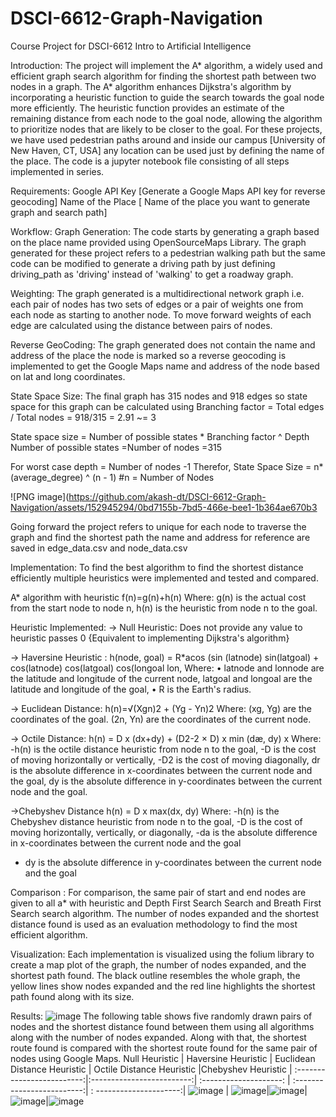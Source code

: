 # DSCI-6612-Graph-Navigation 
Course Project for DSCI-6612 Intro to Artificial Intelligence

Introduction: 
The project will implement the A* algorithm, a widely used and efficient graph search algorithm for finding the shortest path between two nodes in a graph. The A* algorithm enhances Dijkstra's algorithm by incorporating a heuristic function to guide the search towards the goal node more efficiently. The heuristic function provides an estimate of the remaining distance from each node to the goal node, allowing the algorithm to prioritize nodes that are likely to be closer to the goal.
For these projects, we have used pedestrian paths around and inside our campus [University of New Haven, CT, USA] any location can be used just by defining the name of the place. The code is a jupyter notebook file consisting of all steps implemented in series.

Requirements:
Google API Key [Generate a Google Maps API key for reverse geocoding]
Name of the Place [ Name of the place you want to generate graph and search path]

Workflow:
Graph Generation: The code starts by generating a graph based on the place name provided using OpenSourceMaps Library. The graph generated for these project refers to a pedestrian walking path but the same code can be modified to generate a driving path by just defining driving_path as 'driving' instead of 'walking' to get a roadway graph.

Weighting:
The graph generated is a multidirectional network graph i.e. each pair of nodes has two sets of edges or a pair of weights one from each node as starting to another node. To move forward weights of each edge are calculated using the distance between pairs of nodes.

Reverse GeoCoding:
The graph generated does not contain the name and address of the place the node is marked so a reverse geocoding is implemented to get the Google Maps name and address of the node based on lat and long coordinates.

State Space Size:
The final graph has 315 nodes and 918 edges so state space for this graph can be calculated using
Branching factor = Total edges / Total nodes = 918/315 = 2.91 ~= 3

State space size = Number of possible states * Branching factor ^ Depth
Number of possible states =Number of nodes =315

For worst case depth = Number of nodes -1 
Therefor, State Space Size = n* (average_degree) ^ (n - 1) #n = Number of Nodes

![PNG image](https://github.com/akash-dt/DSCI-6612-Graph-Navigation/assets/152945294/0bd7155b-7bd5-466e-bee1-1b364ae670b3

Going forward the project refers to unique for each node to traverse the graph and find the shortest path the name and address for reference are saved in edge_data.csv and node_data.csv

Implementation:
To find the best algorithm to find the shortest distance efficiently multiple heuristics were implemented and tested and compared.

A* algorithm with heuristic
f(n)=g(n)+h(n)
Where:
g(n) is the actual cost from the start node to node n, 
h(n) is the  heuristic from node n to the goal.

Heuristic Implemented:
-> Null Heuristic: Does not provide any value to heuristic passes 0 {Equivalent to implementing Dijkstra's algorithm}

-> Haversine Heuristic : 
h(node, goal) = R*acos (sin (latnode) sin(latgoal) + cos(latnode) cos(latgoal) cos(longoal lon, 
Where:
• latnode and lonnode are the latitude and longitude of the current node, latgoal and longoal are the latitude and longitude of the goal,
• R is the Earth's radius.

-> Euclidean Distance:
h(n)=√(Xgn)2 + (Yg - Yn)2
Where:
(xg, Yg) are the coordinates of the goal.
(2n, Yn) are the coordinates of the current node.

-> Octile Distance:
h(n) = D x (dx+dy) + (D2-2 × D) x min (dæ, dy) x
Where:
-h(n) is the octile distance heuristic from node n to the goal,
-D is the cost of moving horizontally or vertically,
-D2 is the cost of moving diagonally,
dr is the absolute difference in x-coordinates between the current node and the goal,
dy is the absolute difference in y-coordinates between the current node and the goal.

->Chebyshev Distance
h(n) = D x max(dx, dy)
Where:
-h(n) is the Chebyshev distance heuristic from node n to the goal,
-D is the cost of moving horizontally, vertically, or diagonally,
-da is the absolute difference in x-coordinates between the current node and the goal
- dy is the absolute difference in y-coordinates between the current node and the goal

Comparison :
For comparison, the same pair of start and end nodes are given to all a* with heuristic and Depth First Search Search and Breath First Search search algorithm. The number of nodes expanded and the shortest distance found is used as an evaluation methodology to find the most efficient algorithm.

Visualization:
Each implementation is visualized using the folium library to create a map plot of the graph, the number of nodes expanded, and the shortest path found.
The black outline resembles the whole graph, the yellow lines show nodes expanded and the red line highlights the shortest path found along with its size.

Results:
![image](https://github.com/akash-dt/DSCI-6612-Graph-Navigation/assets/153000756/faa4e81e-5bd1-4044-a63d-a34dd7715aed)
The following table shows five randomly drawn pairs of nodes and the shortest distance found between them using all algorithms along with the number of nodes expanded. Along with that, the shortest route found is compared with the shortest route found for the same pair of nodes using Google Maps.
Null Heuristic            |  Haversine Heuristic | Euclidean Distance Heuristic | Octile Distance Heuristic |Chebyshev Heuristic |
:-------------------------:|:-------------------------:| :--------------------: | :-------------------------:| : ---------------------:|
![image](https://github.com/akash-dt/DSCI-6612-Graph-Navigation/assets/153000756/eefa6b0a-ce0e-4f64-898b-e9cff39f2e0d) |  ![image](https://github.com/akash-dt/DSCI-6612-Graph-Navigation/assets/153000756/422d071b-adab-4695-8c23-76cafb8db6e8)|![image](https://github.com/akash-dt/DSCI-6612-Graph-Navigation/assets/153000756/84a8c840-be8a-4854-8e21-63113b5bae05)|![image](https://github.com/akash-dt/DSCI-6612-Graph-Navigation/assets/153000756/7bf2addc-5268-470f-86f3-864cb1be2f4c)|![image](https://github.com/akash-dt/DSCI-6612-Graph-Navigation/assets/153000756/2048ee67-cbb3-4234-af5c-14552824cb11)









